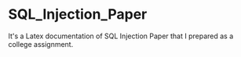 # SQL_Injection_Paper

It's a Latex documentation of SQL Injection Paper that I prepared as a college assignment.
